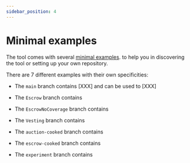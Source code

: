 ```yaml
---
sidebar_position: 4
---
```


# Minimal examples

The tool comes with several [minimal examples](https://github.com/Ali-Hill/minimal-ptt-examples). to help you in discovering the tool or setting up your own repository.



There are 7 different examples with their own specificities:
* The `main` branch contains [XXX] and can be used to [XXX]

* The `Escrow` branch contains 

* The `EscrowNoCoverage` branch contains

* The `Vesting` branch contains

* The `auction-cooked` branch contains

* The `escrow-cooked` branch contains

* The `experiment` branch contains

